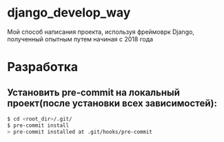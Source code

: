 # django_develop_way
Мой способ написания проекта, используя фреймоврк Django, полученный опытным путем начиная с 2018 года


# Разработка

## Установить pre-commit на локальный проект(после установки всех зависимостей):

```bash
$ cd <root_dir>/.git/
$ pre-commit install
> pre-commit installed at .git/hooks/pre-commit
```
